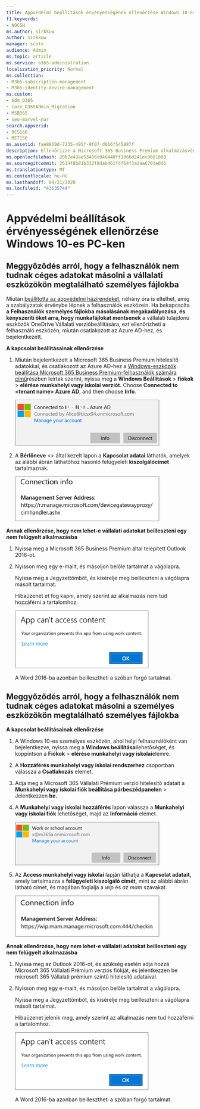 ```yaml
---
title: Appvédelmi beállítások érvényességének ellenőrzése Windows 10-es PC-ken
f1.keywords:
- NOCSH
ms.author: sirkkuw
author: Sirkkuw
manager: scotv
audience: Admin
ms.topic: article
ms.service: o365-administration
localization_priority: Normal
ms.collection:
- M365-subscription-management
- M365-identity-device-management
ms.custom:
- Adm_O365
- Core_O365Admin_Migration
- MSB365
- seo-marvel-mar
search.appverid:
- BCS160
- MET150
ms.assetid: fae8819d-7235-495f-9f07-d016f545887f
description: Ellenőrizze a Microsoft 365 Business Premium alkalmazásvédelmi beállításait Windows 10-es eszközökön, és ellenőrizze, hogy a felhasználók nem másolhatnak-e vállalati adatokat személyes fájlokba vagy nem felügyelt alkalmazásokba.
ms.openlocfilehash: 20b2e43ae53486c046440ff1066d241ec9661888
ms.sourcegitcommit: 2614f8b81b332f8dab461f4f64f3adaa6703e0d6
ms.translationtype: MT
ms.contentlocale: hu-HU
ms.lasthandoff: 04/21/2020
ms.locfileid: "43635744"
---
```

# <a name="validate-app-protection-settings-on-windows-10-pcs"></a>Appvédelmi beállítások érvényességének ellenőrzése Windows 10-es PC-ken

## <a name="verify-that-users-cannot-copy-company-data-to-personal-files-on-corporate-devices"></a>Meggyőződés arról, hogy a felhasználók nem tudnak céges adatokat másolni a vállalati eszközökön megtalálható személyes fájlokba

Miután [beállította az appvédelmi házirendeket](protection-settings-for-windows-10-devices.md), néhány óra is eltelhet, amíg a szabályzatok érvénybe lépnek a felhasználók eszközein. Ha bekapcsolta **a** **Felhasználók személyes fájlokba másolásának megakadályozása, és kényszeríti őket arra, hogy munkafájlokat mentsenek** a vállalati tulajdonú eszközök OneDrive Vállalati verzióbeállítására, ezt ellenőrizheti a felhasználó eszközén, miután csatlakozott az Azure AD-hez, és bejelentkezett. 
  
 **A kapcsolat beállításainak ellenőrzése**
  
1. Miután bejelentkezett a Microsoft 365 Business Premium hitelesítő adatokkal, és csatlakozott az Azure AD-hez a [Windows-eszközök beállítása Microsoft 365 Business Premium-felhasználók számára című](set-up-windows-devices.md)részben leírtak szerint, nyissa meg a **Windows Beállítások** \> **fiókok** \> **elérése munkahelyi vagy iskolai verziót.** Choose **Connected to \<tenant name\> Azure AD**, and then choose **Info**.
    
    ![Click or tap Info on the Connected to Azure AD dialog.](../media/a36ede2b-d1a0-4d4e-8ea7-af39b4b63890.png)
  
2. A **Bérlőneve** \<\> által kezelt lapon a **Kapcsolat adatai** láthatók, amelyek az alábbi ábrán láthatóhoz hasonló felügyeleti **kiszolgálócímet** tartalmaznak. 
    
    ![Managed by page shows connection info of the device manager URL.](../media/47515a8e-2d0c-4bea-99f0-6b2545b88a11.png)
  
 **Annak ellenőrzése, hogy nem lehet-e vállalati adatokat beilleszteni egy nem felügyelt alkalmazásba**
  
1. Nyissa meg a Microsoft 365 Business Premium által telepített Outlook 2016-ot.
    
2. Nyisson meg egy e-mailt, és másoljon belőle tartalmat a vágólapra.
    
    Nyissa meg a Jegyzettömböt, és kísérelje meg beilleszteni a vágólapra másolt tartalmat.
    
    Hibaüzenet et fog kapni, amely szerint az alkalmazás nem tud hozzáférni a tartalomhoz.
    
    ![A dialog that states app can't access content when you paste into an unmanaged app.](../media/5e82b154-cf2f-43c8-ae80-b45d8ad80e56.png)
  
    A Word 2016-ba azonban beillesztheti a szóban forgó tartalmat.
    
## <a name="verify-that-users-cannot-copy-company-data-to-personal-files-on-personal-devices"></a>Meggyőződés arról, hogy a felhasználók nem tudnak céges adatokat másolni a személyes eszközökön megtalálható személyes fájlokba

 **A kapcsolat beállításainak ellenőrzése**
  
1. A Windows 10-es személyes eszközén, ahol helyi felhasználóként van bejelentkezve, nyissa meg a **Windows beállításai**lehetőséget, és koppintson a **Fiókok** \> **elérése munkahelyi vagy iskolai**elemre.
    
2. A **Hozzáférés munkahelyi vagy iskolai rendszerhez** csoportban válassza a **Csatlakozás** elemet.
    
3. Adja meg a Microsoft 365 Vállalati Prémium verzió hitelesítő adatait a **Munkahelyi vagy iskolai fiók beállítása párbeszédpanelen** \> Jelentkezzen **be.**
    
4. A **Munkahelyi vagy iskolai hozzáférés** lapon válassza a **Munkahelyi vagy iskolai fiók** lehetőséget, majd az **Információ** elemet.
    
    ![Kattintson vagy koppintson az Információ elemre a Munkahelyi vagy iskolai fiók párbeszédpanelen.](../media/63bd8b32-cb32-4afa-8ce0-6070ac403abc.png)
  
5. Az **Access munkahelyi vagy iskolai** lapján láthatja a **Kapcsolat adatait,** amely tartalmazza a **felügyeleti kiszolgáló címét,** mint az alábbi ábrán látható címet, és magában foglalja a *wip* és *az mam* szavakat. 
    
    ![Managed by page shows connection info URL that includes the words mam and wpi.](../media/abd4eaf4-44fa-4538-a3e8-1e0d331dfe1e.png)
  
 **Annak ellenőrzése, hogy nem lehet-e vállalati adatokat beilleszteni egy nem felügyelt alkalmazásba**
  
1. Nyissa meg az Outlook 2016-ot, és szükség esetén adja hozzá Microsoft 365 Vállalati Prémium verziós fiókját, és jelentkezzen be microsoft 365 Vállalati prémium szintű hitelesítő adataival.
    
2. Nyisson meg egy e-mailt, és másoljon belőle tartalmat a vágólapra.
    
    Nyissa meg a Jegyzettömböt, és kísérelje meg beilleszteni a vágólapra másolt tartalmat.
    
    Hibaüzenet jelenik meg, amely szerint az alkalmazás nem tud hozzáférni a tartalomhoz.
    
    ![A dialog that states app can't access content when you paste into an unmanaged app.](../media/5e82b154-cf2f-43c8-ae80-b45d8ad80e56.png)
  
    A Word 2016-ba azonban beillesztheti a szóban forgó tartalmat.
    

